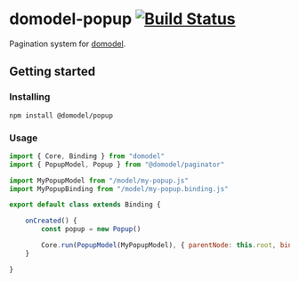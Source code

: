 # domodel-popup [![Build Status](https://travis-ci.com/thoughtsunificator/domodel-popup.svg?branch=master)](https://travis-ci.com/thoughtsunificator/domodel-popup)

Pagination system for [domodel](https://github.com/thoughtsunificator/domodel).

## Getting started

### Installing

``npm install @domodel/popup``

### Usage

```javascript
import { Core, Binding } from "domodel"
import { PopupModel, Popup } from "@domodel/paginator"

import MyPopupModel from "/model/my-popup.js"
import MyPopupBinding from "/model/my-popup.binding.js"

export default class extends Binding {

	onCreated() {
		const popup = new Popup()

		Core.run(PopupModel(MyPopupModel), { parentNode: this.root, binding: new MyPopupBinding({ popup }) })
	}

}
```
